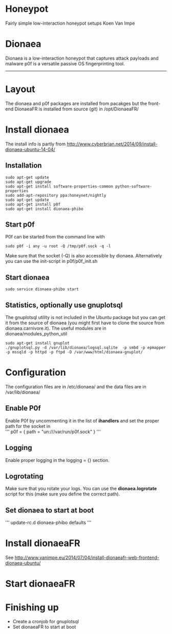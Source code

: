 # Honeypot
Fairly simple low-interaction honeypot setups
 Koen Van Impe

# Dionaea

Dionaea is a low-interaction honeypot that captures attack payloads and malware
p0f is a versatile passive OS fingerprinting tool.

------------------------------------------------------------------------------------------


# Layout

The dionaea and p0f packages are installed from pacakges but the front-end DionaeaFR is installed from source (git) in /opt/DionaeaFR/

# Install dionaea

The install info is partly from http://www.cyberbrian.net/2014/09/install-dionaea-ubuntu-14-04/

## Installation

```
sudo apt-get update
sudo apt-get upgrade
sudo apt-get install software-properties-common python-software-properties
sudo add-apt-repository ppa:honeynet/nightly
sudo apt-get update
sudo apt-get install p0f
sudo apt-get install dionaea-phibo
```

## Start p0f

P0f can be started from the command line with 
```
sudo p0f -i any -u root -Q /tmp/p0f.sock -q -l
```

Make sure that the socket (-Q) is also accessible by dionaea. Alternatively you can use the init-script in p0f/p0f_init.sh

## Start dionaea

```
sudo service dionaea-phibo start
```

## Statistics, optionally use gnuplotsql

The gnuplotsql utility is not included in the Ubuntu package but you can get it from the source of dionaea (you might first have to clone the source from dionaea.carnivore.it). The useful modules are in dionaea/modules_python_util

```
sudo apt-get install gnuplot
./gnuplotsql.py -d /var/lib/dionaea/logsql.sqlite  -p smbd -p epmapper -p mssqld -p httpd -p ftpd -D /var/www/html/dionaea-gnuplot/
```

# Configuration

The configuration files are in /etc/dionaea/ and the data files are in /var/lib/dionaea/

## Enable P0f

Enable P0f by uncommenting it in the list of **ihandlers** and set the proper path for the socket in        
'''
p0f = {
            path = "un:///var/run/p0f.sock"
        }
'''

## Logging

Enable proper logging in the logging = {} section.

## Logrotating

Make sure that you rotate your logs. You can use the **dionaea.logrotate** script for this (make sure you define the correct path).

## Set dionaea to start at boot

'''
update-rc.d dionaea-phibo defaults
'''

# Install dionaeaFR

See http://www.vanimpe.eu/2014/07/04/install-dionaeafr-web-frontend-dionaea-ubuntu/

# Start dionaeaFR



# Finishing up

* Create a cronjob for gnuplotsql
* Set dionaeaFR to start at boot


